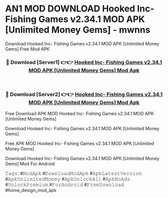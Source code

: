 # AN1 MOD DOWNLOAD Hooked Inc- Fishing Games v2.34.1 MOD APK [Unlimited Money Gems] - mwnns
Download Hooked Inc- Fishing Games v2.34.1 MOD APK [Unlimited Money Gems] Free Mod APK

<div align="center">
<h3>🔴 Download [Server1] 👉👉 <a href="https://apk-comot.site?title=Hooked_Inc-_Fishing_Games_v2.34.1_MOD_APK_[Unlimited_Money_Gems]">Hooked Inc- Fishing Games v2.34.1 MOD APK [Unlimited Money Gems] Mod Apk</a></h3><br>

<h3>🔴 Download [Server2] 👉👉 <a href="https://apk-comot.site?title=Hooked_Inc-_Fishing_Games_v2.34.1_MOD_APK_[Unlimited_Money_Gems]">Hooked Inc- Fishing Games v2.34.1 MOD APK [Unlimited Money Gems] Mod Apk</a></h3>
</div>


Free Download APK MOD Hooked Inc- Fishing Games v2.34.1 MOD APK [Unlimited Money Gems]

Download Hooked Inc- Fishing Games v2.34.1 MOD APK [Unlimited Money Gems] 

Free APK MOD Hooked Inc- Fishing Games v2.34.1 MOD APK [Unlimited Money Gems] 

Download Hooked Inc- Fishing Games v2.34.1 MOD APK [Unlimited Money Gems] Mod For Android

𝚃𝚊𝚐𝚜: #𝙼𝚘𝚍𝙰𝚙𝚔 #𝙳𝚘𝚠𝚗𝚕𝚘𝚊𝚍𝙼𝚘𝚍𝙰𝚙𝚔 #𝙰𝚙𝚔𝙻𝚊𝚝𝚎𝚜𝚝𝚅𝚎𝚛𝚜𝚒𝚘𝚗 #𝙰𝚙𝚔𝚄𝚗𝚕𝚒𝚖𝚒𝚝𝚎𝚍𝙼𝚘𝚗𝚎𝚢 #𝙰𝚙𝚔𝚄𝚗𝚕𝚘𝚌𝚔𝙰𝚕𝚕 #𝙰𝚙𝚔𝙽𝚘𝙰𝚍𝚜 #𝚄𝚗𝚕𝚘𝚌𝚔𝙿𝚛𝚎𝚖𝚒𝚞𝚖 #𝙵𝚘𝚛𝙰𝚗𝚍𝚛𝚘𝚒𝚍 #𝙵𝚛𝚎𝚎𝙳𝚘𝚠𝚗𝚕𝚘𝚊𝚍 #home_design_mod_apk